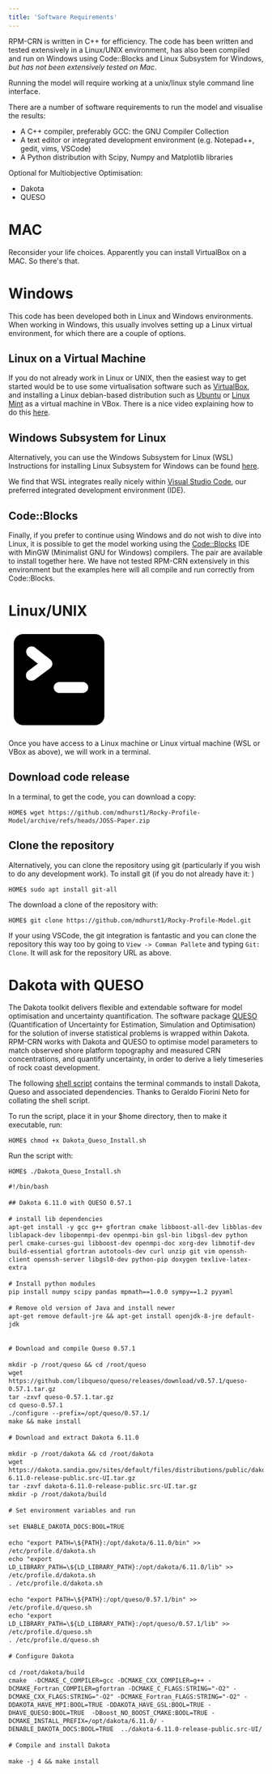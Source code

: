 ```yaml
---
title: 'Software Requirements'
---
```

RPM-CRN is written in C++ for efficiency. The code has been written and tested extensively in a Linux/UNIX environment, has also been compiled and run on Windows using Code::Blocks and Linux Subsystem for Windows, *but has not been extensively tested on Mac*. 

Running the model will require working at a unix/linux style command line interface.

There are a number of software requirements to run the model and visualise the results:
 - A C++ compiler, preferably GCC: the GNU Compiler Collection
 - A text editor or integrated development environment (e.g. Notepad++, gedit, vims, VSCode)
 - A Python distribution with Scipy, Numpy and Matplotlib libraries

Optional for Multiobjective Optimisation:
 - Dakota 
 - QUESO

# MAC

Reconsider your life choices. Apparently you can install VirtualBox on a MAC. So there's that.

# Windows
This code has been developed both in Linux and Windows environments. When working in Windows, this usually involves setting up a Linux virtual environment, for which there are a couple of options.

## Linux on a Virtual Machine
If you do not already work in Linux or UNIX, then the easiest way to get started would be to use some virtualisation software such as [VirtualBox](https://www.virtualbox.org/wiki/Downloads), and installing a Linux debian-based distribution such as [Ubuntu](https://ubuntu.com/) or [Linux Mint](https://linuxmint.com/) as a virtual machine in VBox. There is a nice video explaining how to do this [here](https://www.youtube.com/watch?v=x5MhydijWmc).

## Windows Subsystem for Linux
Alternatively, you can use the Windows Subsystem for Linux (WSL) Instructions for installing Linux Subsystem for Windows can be found [here](https://docs.microsoft.com/en-us/windows/wsl/install-win10).

We find that WSL integrates really nicely within [Visual Studio Code](https://code.visualstudio.com/), our preferred integrated development environment (IDE).

## Code::Blocks
Finally, if you prefer to continue using Windows and do not wish to dive into Linux, it is possible to get the model working using the [Code::Blocks](https://www.codeblocks.org/) IDE with MinGW (Minimalist GNU for Windows) compilers. The pair are available to install together here. We have not tested RPM-CRN extensively in this environment but the examples here will all compile and run correctly from Code::Blocks. 

# Linux/UNIX
![Terminal](img/terminal.png)

Once you have access to a Linux machine or Linux virtual machine (WSL or VBox as above), we will work in a terminal. 

## Download code release
In a terminal, to get the code, you can download a copy:
```
HOME$ wget https://github.com/mdhurst1/Rocky-Profile-Model/archive/refs/heads/JOSS-Paper.zip
```

## Clone the repository
Alternatively, you can clone the repository using git (particularly if you wish to do any development work). To install git (if you do not already have it: )

```
HOME$ sudo apt install git-all
```
The download a clone of the repository with:
```
HOME$ git clone https://github.com/mdhurst1/Rocky-Profile-Model.git
```

If your using VSCode, the git integration is fantastic and you can clone the repository this way too by going to `View -> Comman Pallete` and typing `Git: Clone`. It will ask for the repository URL as above.

# Dakota with QUESO

The Dakota toolkit delivers flexible and extendable software for model optimisation and uncertainty quantification. The software package [QUESO](https://github.com/libqueso/queso) (Quantification of Uncertainty for Estimation, Simulation and Optimisation) for the solution of inverse statistical problems is wrapped within Dakota. RPM-CRN works with Dakota and QUESO to optimise model parameters to match observed shore platform topography and measured CRN concentrations, and quantify uncertainty, in order to derive a liely timeseries of rock coast development.

The following [shell script](scripts/Dakota_Queso_Install.sh) contains the terminal commands to install Dakota, Queso and associated dependencies. Thanks to Geraldo Fiorini Neto for collating the shell script.

To run the script, place it in your $home directory, then to make it executable, run:
```
HOME$ chmod +x Dakota_Queso_Install.sh
```
Run the script with:
```
HOME$ ./Dakota_Queso_Install.sh
```

```
#!/bin/bash

## Dakota 6.11.0 with QUESO 0.57.1

# install lib dependencies
apt-get install -y gcc g++ gfortran cmake libboost-all-dev libblas-dev liblapack-dev libopenmpi-dev openmpi-bin gsl-bin libgsl-dev python perl cmake-curses-gui libboost-dev openmpi-doc xorg-dev libmotif-dev build-essential gfortran autotools-dev curl unzip git vim openssh-client openssh-server libgsl0-dev python-pip doxygen texlive-latex-extra

# Install python modules
pip install numpy scipy pandas mpmath==1.0.0 sympy==1.2 pyyaml

# Remove old version of Java and install newer
apt-get remove default-jre && apt-get install openjdk-8-jre default-jdk


# Download and compile Queso 0.57.1

mkdir -p /root/queso && cd /root/queso
wget https://github.com/libqueso/queso/releases/download/v0.57.1/queso-0.57.1.tar.gz
tar -zxvf queso-0.57.1.tar.gz
cd queso-0.57.1
./configure --prefix=/opt/queso/0.57.1/
make && make install 

# Download and extract Dakota 6.11.0

mkdir -p /root/dakota && cd /root/dakota
wget https://dakota.sandia.gov/sites/default/files/distributions/public/dakota-6.11.0-release-public.src-UI.tar.gz
tar -zxvf dakota-6.11.0-release-public.src-UI.tar.gz
mkdir -p /root/dakota/build

# Set environment variables and run

set ENABLE_DAKOTA_DOCS:BOOL=TRUE

echo "export PATH=\${PATH}:/opt/dakota/6.11.0/bin" >> /etc/profile.d/dakota.sh
echo "export LD_LIBRARY_PATH=\${LD_LIBRARY_PATH}:/opt/dakota/6.11.0/lib" >> /etc/profile.d/dakota.sh
. /etc/profile.d/dakota.sh

echo "export PATH=\${PATH}:/opt/queso/0.57.1/bin" >> /etc/profile.d/queso.sh
echo "export LD_LIBRARY_PATH=\${LD_LIBRARY_PATH}:/opt/queso/0.57.1/lib" >> /etc/profile.d/queso.sh
. /etc/profile.d/queso.sh

# Configure Dakota

cd /root/dakota/build
cmake  -DCMAKE_C_COMPILER=gcc -DCMAKE_CXX_COMPILER=g++ -DCMAKE_Fortran_COMPILER=gfortran -DCMAKE_C_FLAGS:STRING="-O2" -DCMAKE_CXX_FLAGS:STRING="-O2" -DCMAKE_Fortran_FLAGS:STRING="-O2" -DDAKOTA_HAVE_MPI:BOOL=TRUE -DDAKOTA_HAVE_GSL:BOOL=TRUE -DHAVE_QUESO:BOOL=TRUE  -DBoost_NO_BOOST_CMAKE:BOOL=TRUE -DCMAKE_INSTALL_PREFIX=/opt/dakota/6.11.0/ -DENABLE_DAKOTA_DOCS:BOOL=TRUE  ../dakota-6.11.0-release-public.src-UI/

# Compile and install Dakota

make -j 4 && make install 
```